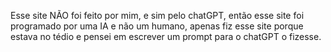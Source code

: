 Esse site NÃO foi feito por mim, e sim pelo chatGPT, então esse site foi programado por uma IA e não um humano, apenas fiz esse site porque estava no tédio e pensei em escrever um prompt para o chatGPT o fizesse.

